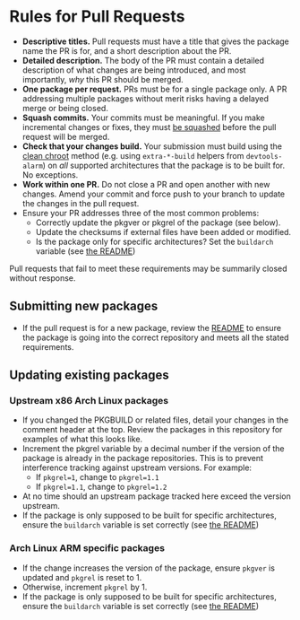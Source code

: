 # Rules for Pull Requests

* **Descriptive titles.** Pull requests must have a title that gives the package name the PR is for, and a short description about the PR.
* **Detailed description.** The body of the PR must contain a detailed description of what changes are being introduced, and most importantly, *why* this PR should be merged.
* **One package per request.** PRs must be for a single package only.  A PR addressing multiple packages without merit risks having a delayed merge or being closed.
* **Squash commits.** Your commits must be meaningful. If you make incremental changes or fixes, they must [be squashed](https://git-scm.com/book/en/v2/Git-Tools-Rewriting-History#Squashing-Commits) before the pull request will be merged.
* **Check that your changes build.** Your submission must build using the [clean chroot](https://wiki.archlinux.org/index.php/DeveloperWiki:Building_in_a_Clean_Chroot) method (e.g. using `extra-*-build` helpers from `devtools-alarm`) on *all* supported architectures that the package is to be built for.  No exceptions.
* **Work within one PR.** Do not close a PR and open another with new changes.  Amend your commit and force push to your branch to update the changes in the pull request.
* Ensure your PR addresses three of the most common problems:
  * Correctly update the pkgver or pkgrel of the package (see below).
  * Update the checksums if external files have been added or modified.
  * Is the package only for specific architectures?  Set the `buildarch` variable (see [the README](https://github.com/archlinuxarm/PKGBUILDs/blob/master/README.md))

Pull requests that fail to meet these requirements may be summarily closed without response.

## Submitting new packages
* If the pull request is for a new package, review the [README](https://github.com/archlinuxarm/PKGBUILDs/blob/master/README.md) to ensure the package is going into the correct repository and meets all the stated requirements.

## Updating existing packages
### Upstream x86 Arch Linux packages
* If you changed the PKGBUILD or related files, detail your changes in the comment header at the top.  Review the packages in this repository for examples of what this looks like.
* Increment the pkgrel variable by a decimal number if the version of the package is already in the package repositories.  This is to prevent interference tracking against upstream versions.  For example:
  * If `pkgrel=1`, change to `pkgrel=1.1`
  * If `pkgrel=1.1`, change to `pkgrel=1.2`
* At no time should an upstream package tracked here exceed the version upstream.
* If the package is only supposed to be built for specific architectures, ensure the `buildarch` variable is set correctly (see [the README](https://github.com/archlinuxarm/PKGBUILDs/blob/master/README.md))

### Arch Linux ARM specific packages
* If the change increases the version of the package, ensure `pkgver` is updated and `pkgrel` is reset to 1.
* Otherwise, increment `pkgrel` by 1.
* If the package is only supposed to be built for specific architectures, ensure the `buildarch` variable is set correctly (see [the README](https://github.com/archlinuxarm/PKGBUILDs/blob/master/README.md))
